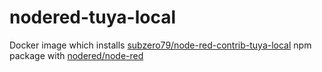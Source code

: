 # nodered-tuya-local

Docker image which installs [subzero79/node-red-contrib-tuya-local](https://github.com/subzero79/node-red-contrib-tuya-local) npm package with [nodered/node-red](https://hub.docker.com/r/nodered/node-red-docker/)

